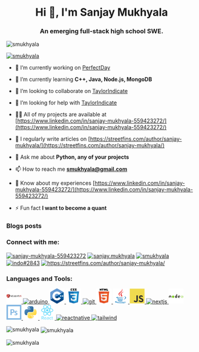 <h1 align="center">Hi 👋, I'm Sanjay Mukhyala</h1>
<h3 align="center">An emerging full-stack high school SWE.</h3>

<p align="left"> <img src="https://komarev.com/ghpvc/?username=smukhyala&label=Profile%20views&color=0e75b6&style=flat" alt="smukhyala" /> </p>

<p align="left"> <a href="https://github.com/ryo-ma/github-profile-trophy"><img src="https://github-profile-trophy.vercel.app/?username=smukhyala" alt="smukhyala" /></a> </p>

- 🔭 I’m currently working on [PerfectDay](https://github.com/smukhyala/PerfectDay)

- 🌱 I’m currently learning **C++, Java, Node.js, MongoDB**

- 👯 I’m looking to collaborate on [TaylorIndicate](https://github.com/smukhyala/TaylorIndicate)

- 🤝 I’m looking for help with [TaylorIndicate](https://github.com/smukhyala/TaylorIndicate)

- 👨‍💻 All of my projects are available at [https://www.linkedin.com/in/sanjay-mukhyala-559423272/](https://www.linkedin.com/in/sanjay-mukhyala-559423272/)

- 📝 I regularly write articles on [https://streetfins.com/author/sanjay-mukhyala/](https://streetfins.com/author/sanjay-mukhyala/)

- 💬 Ask me about **Python, any of your projects**

- 📫 How to reach me **smukhyala@gmail.com**

- 📄 Know about my experiences [https://www.linkedin.com/in/sanjay-mukhyala-559423272/](https://www.linkedin.com/in/sanjay-mukhyala-559423272/)

- ⚡ Fun fact **I want to become a quant**

### Blogs posts
<!-- BLOG-POST-LIST:START -->
<!-- BLOG-POST-LIST:END -->

<h3 align="left">Connect with me:</h3>
<p align="left">
<a href="https://linkedin.com/in/sanjay-mukhyala-559423272" target="blank"><img align="center" src="https://raw.githubusercontent.com/rahuldkjain/github-profile-readme-generator/master/src/images/icons/Social/linked-in-alt.svg" alt="sanjay-mukhyala-559423272" height="30" width="40" /></a>
<a href="https://instagram.com/sanjay.mukhyala" target="blank"><img align="center" src="https://raw.githubusercontent.com/rahuldkjain/github-profile-readme-generator/master/src/images/icons/Social/instagram.svg" alt="sanjay.mukhyala" height="30" width="40" /></a>
<a href="https://www.leetcode.com/smukhyala" target="blank"><img align="center" src="https://raw.githubusercontent.com/rahuldkjain/github-profile-readme-generator/master/src/images/icons/Social/leet-code.svg" alt="smukhyala" height="30" width="40" /></a>
<a href="https://discord.gg/indo#2843" target="blank"><img align="center" src="https://raw.githubusercontent.com/rahuldkjain/github-profile-readme-generator/master/src/images/icons/Social/discord.svg" alt="indo#2843" height="30" width="40" /></a>
<a href="/https://streetfins.com/author/sanjay-mukhyala/" target="blank"><img align="center" src="https://raw.githubusercontent.com/rahuldkjain/github-profile-readme-generator/master/src/images/icons/Social/rss.svg" alt="https://streetfins.com/author/sanjay-mukhyala/" height="30" width="40" /></a>
</p>

<h3 align="left">Languages and Tools:</h3>
<p align="left"> <a href="https://angular.io" target="_blank" rel="noreferrer"> <img src="https://raw.githubusercontent.com/devicons/devicon/master/icons/angularjs/angularjs-original-wordmark.svg" alt="angularjs" width="40" height="40"/> </a> <a href="https://www.arduino.cc/" target="_blank" rel="noreferrer"> <img src="https://cdn.worldvectorlogo.com/logos/arduino-1.svg" alt="arduino" width="40" height="40"/> </a> <a href="https://www.w3schools.com/cpp/" target="_blank" rel="noreferrer"> <img src="https://raw.githubusercontent.com/devicons/devicon/master/icons/cplusplus/cplusplus-original.svg" alt="cplusplus" width="40" height="40"/> </a> <a href="https://www.w3schools.com/css/" target="_blank" rel="noreferrer"> <img src="https://raw.githubusercontent.com/devicons/devicon/master/icons/css3/css3-original-wordmark.svg" alt="css3" width="40" height="40"/> </a> <a href="https://git-scm.com/" target="_blank" rel="noreferrer"> <img src="https://www.vectorlogo.zone/logos/git-scm/git-scm-icon.svg" alt="git" width="40" height="40"/> </a> <a href="https://www.w3.org/html/" target="_blank" rel="noreferrer"> <img src="https://raw.githubusercontent.com/devicons/devicon/master/icons/html5/html5-original-wordmark.svg" alt="html5" width="40" height="40"/> </a> <a href="https://www.java.com" target="_blank" rel="noreferrer"> <img src="https://raw.githubusercontent.com/devicons/devicon/master/icons/java/java-original.svg" alt="java" width="40" height="40"/> </a> <a href="https://developer.mozilla.org/en-US/docs/Web/JavaScript" target="_blank" rel="noreferrer"> <img src="https://raw.githubusercontent.com/devicons/devicon/master/icons/javascript/javascript-original.svg" alt="javascript" width="40" height="40"/> </a> <a href="https://nextjs.org/" target="_blank" rel="noreferrer"> <img src="https://cdn.worldvectorlogo.com/logos/nextjs-2.svg" alt="nextjs" width="40" height="40"/> </a> <a href="https://nodejs.org" target="_blank" rel="noreferrer"> <img src="https://raw.githubusercontent.com/devicons/devicon/master/icons/nodejs/nodejs-original-wordmark.svg" alt="nodejs" width="40" height="40"/> </a> <a href="https://www.photoshop.com/en" target="_blank" rel="noreferrer"> <img src="https://raw.githubusercontent.com/devicons/devicon/master/icons/photoshop/photoshop-line.svg" alt="photoshop" width="40" height="40"/> </a> <a href="https://www.python.org" target="_blank" rel="noreferrer"> <img src="https://raw.githubusercontent.com/devicons/devicon/master/icons/python/python-original.svg" alt="python" width="40" height="40"/> </a> <a href="https://reactjs.org/" target="_blank" rel="noreferrer"> <img src="https://raw.githubusercontent.com/devicons/devicon/master/icons/react/react-original-wordmark.svg" alt="react" width="40" height="40"/> </a> <a href="https://reactnative.dev/" target="_blank" rel="noreferrer"> <img src="https://reactnative.dev/img/header_logo.svg" alt="reactnative" width="40" height="40"/> </a> <a href="https://tailwindcss.com/" target="_blank" rel="noreferrer"> <img src="https://www.vectorlogo.zone/logos/tailwindcss/tailwindcss-icon.svg" alt="tailwind" width="40" height="40"/> </a> </p>

<p><img align="left" src="https://github-readme-stats.vercel.app/api/top-langs?username=smukhyala&show_icons=true&locale=en&layout=compact" alt="smukhyala" /></p>

<p>&nbsp;<img align="center" src="https://github-readme-stats.vercel.app/api?username=smukhyala&show_icons=true&locale=en" alt="smukhyala" /></p>

<p><img align="center" src="https://github-readme-streak-stats.herokuapp.com/?user=smukhyala&" alt="smukhyala" /></p>
